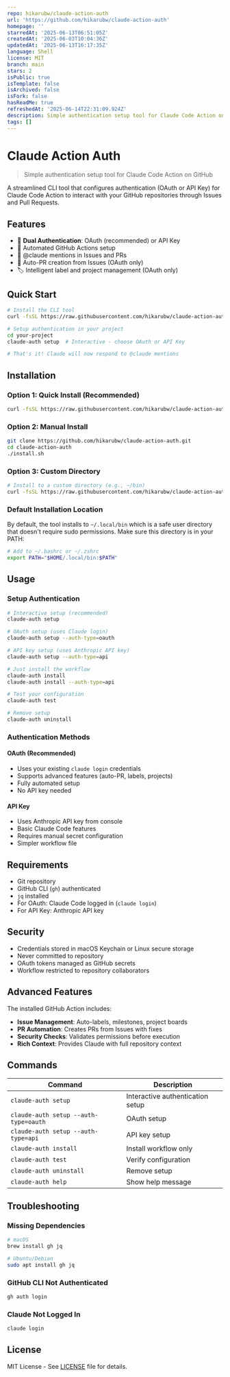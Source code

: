 ```yaml
---
repo: hikarubw/claude-action-auth
url: 'https://github.com/hikarubw/claude-action-auth'
homepage: ''
starredAt: '2025-06-13T06:51:05Z'
createdAt: '2025-06-03T10:04:36Z'
updatedAt: '2025-06-13T16:17:35Z'
language: Shell
license: MIT
branch: main
stars: 2
isPublic: true
isTemplate: false
isArchived: false
isFork: false
hasReadMe: true
refreshedAt: '2025-06-14T22:31:09.924Z'
description: Simple authentication setup tool for Claude Code Action on GitHub
tags: []
---
```


# Claude Action Auth

> Simple authentication setup tool for Claude Code Action on GitHub

A streamlined CLI tool that configures authentication (OAuth or API Key) for Claude Code Action to interact with your GitHub repositories through Issues and Pull Requests.

## Features

- 🔐 **Dual Authentication**: OAuth (recommended) or API Key
- 🤖 Automated GitHub Actions setup
- 💬 @claude mentions in Issues and PRs
- 🔀 Auto-PR creation from Issues (OAuth only)
- 🏷️ Intelligent label and project management (OAuth only)

## Quick Start

```bash
# Install the CLI tool
curl -fsSL https://raw.githubusercontent.com/hikarubw/claude-action-auth/main/install.sh | bash

# Setup authentication in your project
cd your-project
claude-auth setup  # Interactive - choose OAuth or API Key

# That's it! Claude will now respond to @claude mentions
```

## Installation

### Option 1: Quick Install (Recommended)
```bash
curl -fsSL https://raw.githubusercontent.com/hikarubw/claude-action-auth/main/install.sh | bash
```

### Option 2: Manual Install
```bash
git clone https://github.com/hikarubw/claude-action-auth.git
cd claude-action-auth
./install.sh
```

### Option 3: Custom Directory
```bash
# Install to a custom directory (e.g., ~/bin)
curl -fsSL https://raw.githubusercontent.com/hikarubw/claude-action-auth/main/install.sh | bash -s -- ~/bin
```

### Default Installation Location

By default, the tool installs to `~/.local/bin` which is a safe user directory that doesn't require sudo permissions. Make sure this directory is in your PATH:

```bash
# Add to ~/.bashrc or ~/.zshrc
export PATH="$HOME/.local/bin:$PATH"
```

## Usage

### Setup Authentication
```bash
# Interactive setup (recommended)
claude-auth setup

# OAuth setup (uses Claude login)
claude-auth setup --auth-type=oauth

# API key setup (uses Anthropic API key)
claude-auth setup --auth-type=api

# Just install the workflow
claude-auth install
claude-auth install --auth-type=api

# Test your configuration
claude-auth test

# Remove setup
claude-auth uninstall
```

### Authentication Methods

#### OAuth (Recommended)
- Uses your existing `claude login` credentials
- Supports advanced features (auto-PR, labels, projects)
- Fully automated setup
- No API key needed

#### API Key
- Uses Anthropic API key from console
- Basic Claude Code features
- Requires manual secret configuration
- Simpler workflow file

## Requirements

- Git repository
- GitHub CLI (`gh`) authenticated
- `jq` installed
- For OAuth: Claude Code logged in (`claude login`)
- For API Key: Anthropic API key

## Security

- Credentials stored in macOS Keychain or Linux secure storage
- Never committed to repository
- OAuth tokens managed as GitHub secrets
- Workflow restricted to repository collaborators

## Advanced Features

The installed GitHub Action includes:

- **Issue Management**: Auto-labels, milestones, project boards
- **PR Automation**: Creates PRs from Issues with fixes
- **Security Checks**: Validates permissions before execution
- **Rich Context**: Provides Claude with full repository context

## Commands

| Command | Description |
|---------|-------------|
| `claude-auth setup` | Interactive authentication setup |
| `claude-auth setup --auth-type=oauth` | OAuth setup |
| `claude-auth setup --auth-type=api` | API key setup |
| `claude-auth install` | Install workflow only |
| `claude-auth test` | Verify configuration |
| `claude-auth uninstall` | Remove setup |
| `claude-auth help` | Show help message |

## Troubleshooting

### Missing Dependencies
```bash
# macOS
brew install gh jq

# Ubuntu/Debian
sudo apt install gh jq
```

### GitHub CLI Not Authenticated
```bash
gh auth login
```

### Claude Not Logged In
```bash
claude login
```

## License

MIT License - See [LICENSE](LICENSE) file for details.
